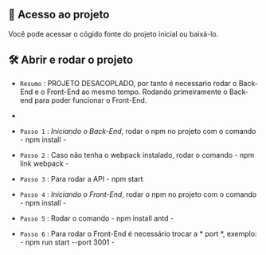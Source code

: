 ## 📁 Acesso ao projeto

<p> Você pode acessar o cógido fonte do projeto inicial ou baixá-lo. </p>

## 🛠️ Abrir e rodar o projeto
  
- `Resumo` : PROJETO DESACOPLADO, por tanto é necessario rodar o Back-End e o Front-End ao mesmo tempo. Rodando primeiramente o Back-end para poder funcionar o Front-End.
- 
- `Passo 1` : *Iniciando o Back-End*, rodar o npm no projeto com o comando - npm install -
  
- `Passo 2` : Caso não tenha o webpack instalado, rodar o comando - npm link webpack -
  
- `Passo 3` : Para rodar a API - npm start 

- `Passo 4` : *Iniciando o Front-End*, rodar o npm no projeto com o comando - npm install -

- `Passo 5` : Rodar o comando - npm install antd -  

- `Passo 6` : Para rodar o Front-End é necessário trocar a * port *, exemplo:  - npm run start --port 3001 - 
